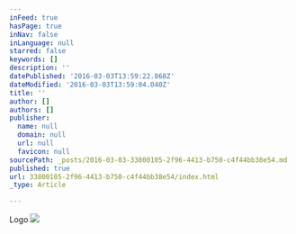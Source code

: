 ```yaml
---
inFeed: true
hasPage: true
inNav: false
inLanguage: null
starred: false
keywords: []
description: ''
datePublished: '2016-03-03T13:59:22.868Z'
dateModified: '2016-03-03T13:59:04.040Z'
title: ''
author: []
authors: []
publisher:
  name: null
  domain: null
  url: null
  favicon: null
sourcePath: _posts/2016-03-03-33800105-2f96-4413-b750-c4f44bb38e54.md
published: true
url: 33800105-2f96-4413-b750-c4f44bb38e54/index.html
_type: Article

---
```

Logo
![](https://the-grid-user-content.s3-us-west-2.amazonaws.com/598294be-7bdd-4935-b629-fe6e4ab36832.JPG)